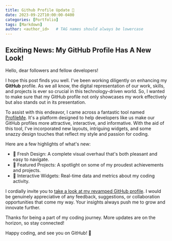 ```yaml
---
title: Github Profile Update 🌟
date: 2023-09-22T10:00:00-0400
categories: [Portfolio]
tags: [Markdown]
author: <author_id>   # TAG names should always be lowercase
---
```

## Exciting News: My GitHub Profile Has A New Look!

Hello, dear followers and fellow developers!

I hope this post finds you well. I've been working diligently on enhancing my **GitHub** profile. As we all know, the digital representation of our work, skills, and projects is ever so crucial in this technology-driven world. So, I wanted to make sure that my GitHub profile not only showcases my work effectively but also stands out in its presentation.

To assist with this endeavor, I came across a fantastic tool named [ProfileMe](https://www.profileme.dev/). It's a platform designed to help developers like us make our GitHub profiles more attractive, interactive, and informative. With the aid of this tool, I've incorporated new layouts, intriguing widgets, and some snazzy design touches that reflect my style and passion for coding.

Here are a few highlights of what's new:

- 🎨 Fresh Design: A complete visual overhaul that's both pleasant and easy to navigate.
- 📌 Featured Projects: A spotlight on some of my proudest achievements and projects.
- 🤖 Interactive Widgets: Real-time data and metrics about my coding activity.

I cordially invite you to [take a look at my revamped GitHub profile](https://github.com/ali14hasnain). I would be genuinely appreciative of any feedback, suggestions, or collaboration opportunities that come my way. Your insights always push me to grow and innovate further.

Thanks for being a part of my coding journey. More updates are on the horizon, so stay connected!

Happy coding, and see you on GitHub! 🚀



